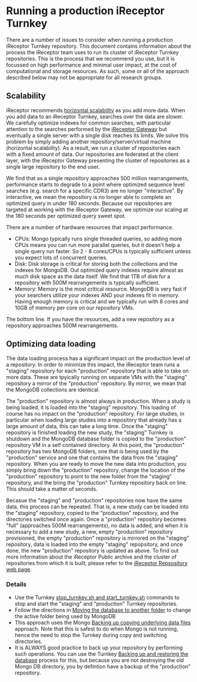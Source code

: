 # Running a production iReceptor Turnkey

There are a number of issues to consider when running a production iReceptor Turnkey repository. This
document contains information about the process the iReceptor team uses to run its cluster of
iReceptor Turnkey repositories. This is the process that we recommend you use, but it is
focussed on high performance and minimal user impact, at the cost of computational and storage
resources. As such, some or all of the approach described below may not be appropriate for all research groups.

## Scalability

iReceptor recommends [horizontal scalability](https://en.wikipedia.org/wiki/Scalability) as you add more data. When you add data to an iReceptor Turnkey, searches
over the data are slower. We carefully optimize indexes for common searches, with particular attention to the searches
performed by the [iReceptor Gateway](http://gateway.ireceptor.org) but eventually a single server with a single disk
reaches its limits. We solve this problem by simply adding another repository/server/virtual machine (horizontal scalability). As a result,
we run a cluster of repositories each with a fixed amount of data. Our repositories are federated at the client layer,
with the iReceptor Gateway presenting the cluster of repositories as a single large repository to the end user.

We find that as a single repository approaches 500 million rearrangements, performance starts to degrade to a point where
optimized sequence level searches (e.g. search for a specific CDR3) are no longer "interactive". By interactive, we mean the
repository is no longer able to complete an optimized query in under 180 seconds. Because our repositories are targeted at
working with the iReceptor Gateway, we optimize our scaling at the 180 seconds per optimized query sweet spot. 

There are a number of hardware resources that impact performance.

- CPUs: Mongo typically runs single threaded queries, so adding more CPUs means you can run more parallel queries, but it doesn't
help a single query run faster. So 2 - 8 cores/CPUs is typically sufficient unless you expect lots of concurrent queries. 
- Disk: Disk storage is critical for storing both the collections and the indexes for MongoDB. Out optimized query indexes require
almost as much disk space as the data itself. We find that 1TB of disk for a repository with 500M rearrangements is typically sufficient.
- Memory: Memory is the most critical resource. MongoDB is very fast if your searchers utilize your indexes AND your indexes fit in memory.
Having enough memory is critical and we typically run with 8 cores and 10GB of memory per core on our repository VMs.

The bottom line. If you have the resources, add a new repository as a repository approaches 500M rearrangements. 

## Optimizing data loading

The data loading process has a significant impact on the production level of a repository.
In order to minimize this impact, the iReceptor team runs a "staging" repository for each "production" repository
that is able to take on more data. These are tpyically running on separate VMs with the "staging" repository a mirror of the "production" repository.
By mirror, we mean that the MongoDB collections are identical. 

The "production" repository is almost always in production. When a study is being loaded, it is loaded into the "staging" repository. 
This loading of course has no impact on the "production" repository. For
large studies, in particular when loading large studies into a repository that already has a large amount of data, this can take a long time.
Once the "staging" repository is finished loading the new study, the "staging" Turnkey is shutdown and the MongoDB database folder is copied to the
"production" repository VM in a self contained directory. At this point, the "production" repository has two MongoDB folders, one that is being used
by the "production" service and one that contains the data from the "staging" repository. When you are ready to move the new data into production, you
simply bring down the "production" repository, change the location of the "production" repository to point to the new folder from the "staging"
repository, and the bring the "production" Turnkey repository back on line. This should take a matter of seconds.

Becasue the "staging" and "production" repositories now have the same data, this process can be repeated. That is, a new study can be loaded
into the "staging" repository, copied to the "production" repository, and the directories switched once again. Once a "production" repository
becomes "full" (approaches 500M rearrangements), no data is added, and when it is necessary to add a new study, a new, empty "production" repository
provisioned, the empty "production" repository is mirrored on the "staging" repository, data is loaded into the empty "staging" repopsitory, and once
done, the new "production" repository is updated as above. To find out more information about the iReceptor Public archive and the cluster of repositories
from which it is built, please refer to the [iReceptor Repsository web page](http://www.ireceptor.org/repositories).

### Details

- Use the Turnkey [stop_turnkey.sh and start_turnkey.sh](start_stop_turnkey.md) commands to stop and start the "staging" and "production" Turnkey repositories.
- Follow the directions in [Moving the database to another folder](moving_the_database_folder.md) to change the active folder being used by MongoDB
- This approach uses the Mongo [Backing up copying underlying data files](https://docs.mongodb.com/manual/core/backups/#back-up-by-copying-underlying-data-files) approach. Note that this is safest to do when Mongo is not running, hence the need to stop the Turnkey during copy and switching directories.
- It is ALWAYS good practice to back up your repository by performing such operations. You can use the Turnkey [Backing up and restoring the database](database_backup.md) process for this, but because you are not destroying the old Mongo DB directory, you by defintion have a backup of the "production" repository.

